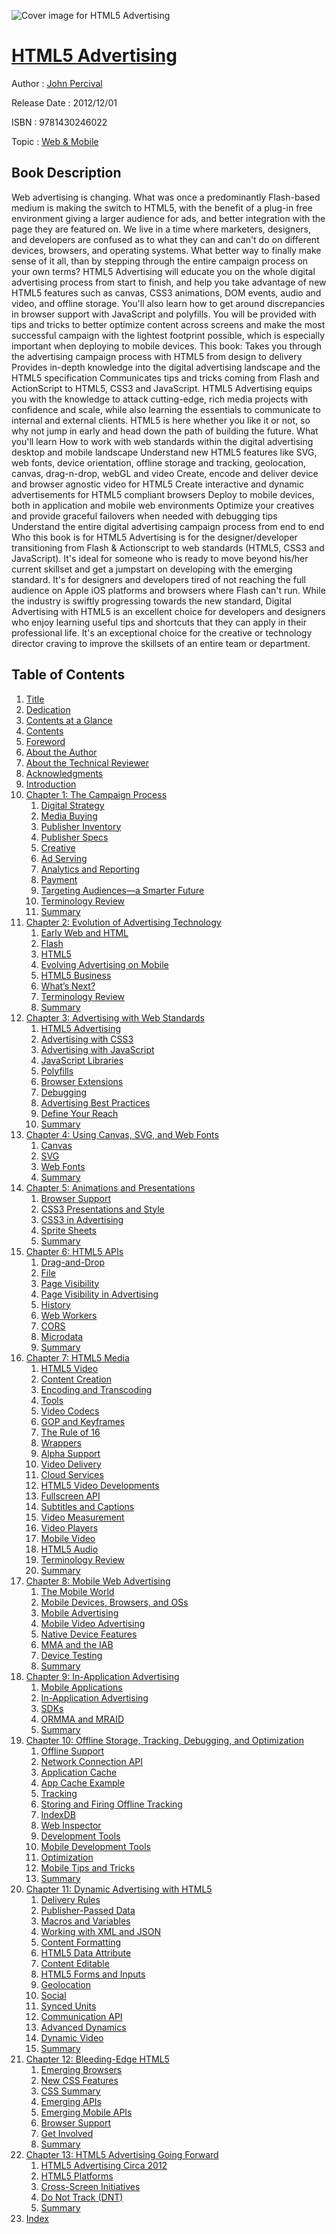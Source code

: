 ![Cover image for HTML5 Advertising](https://imgdetail.ebookreading.net/cover/cover/web_mobile/EB9781430246022.jpg)

[HTML5 Advertising](https://ebookreading.net/view/book/HTML5+Advertising-EB9781430246022_1.html "HTML5 Advertising")
====================================================================================================================

Author : [John Percival](https://ebookreading.net/search/author/John+Percival)

Release Date : 2012/12/01

ISBN : 9781430246022

Topic : [Web & Mobile](https://ebookreading.net/search/category/web-mobile)

Book Description
-----------------

Web advertising is changing. What was once a predominantly Flash-based medium is making the switch to HTML5, with the benefit of a plug-in free environment giving a larger audience for ads, and better integration with the page they are featured on. We live in a time where marketers, designers, and developers are confused as to what they can and can't do on different devices, browsers, and operating systems. What better way to finally make sense of it all, than by stepping through the entire campaign process on your own terms?
HTML5 Advertising will educate you on the whole digital advertising process from start to finish, and help you take advantage of new HTML5 features such as canvas, CSS3 animations, DOM events, audio and video, and offline storage. You'll also learn how to get around discrepancies in browser support with JavaScript and polyfills. You will be provided with tips and tricks to better optimize content across screens and make the most successful campaign with the lightest footprint possible, which is especially important when deploying to mobile devices. This book:
Takes you through the advertising campaign process with HTML5 from design to delivery
Provides in-depth knowledge into the digital advertising landscape and the HTML5 specification
Communicates tips and tricks coming from Flash and ActionScript to HTML5, CSS3 and JavaScript.
HTML5 Advertising equips you with the knowledge to attack cutting-edge, rich media projects with confidence and scale, while also learning the essentials to communicate to internal and external clients. HTML5 is here whether you like it or not, so why not jump in early and head down the path of building the future.
What you'll learn
How to work with web standards within the digital advertising desktop and mobile landscape
Understand new HTML5 features like SVG, web fonts, device orientation, offline storage and tracking, geolocation, canvas, drag-n-drop, webGL and video
Create, encode and deliver device and browser agnostic video for HTML5
Create interactive and dynamic advertisements for HTML5 compliant browsers
Deploy to mobile devices, both in application and mobile web environments
Optimize your creatives and provide graceful failovers when needed with debugging tips
Understand the entire digital advertising campaign process from end to end
Who this book is for
HTML5 Advertising is for the designer/developer transitioning from Flash &amp; Actionscript to web standards (HTML5, CSS3 and JavaScript). It's ideal for someone who is ready to move beyond his/her current skillset and get a jumpstart on developing with the emerging standard. It's for designers and developers tired of not reaching the full audience on Apple iOS platforms and browsers where Flash can't run. While the industry is swiftly progressing towards the new standard, Digital Advertising with HTML5 is an excellent choice for developers and designers who enjoy learning useful tips and shortcuts that they can apply in their professional life. It's an exceptional choice for the creative or technology director craving to improve the skillsets of an entire team or department.
              
Table of Contents
-----------------

1. [Title](https://ebookreading.net/view/book/HTML5+Advertising-EB9781430246022_2.html)
1. [Dedication](https://ebookreading.net/view/book/HTML5+Advertising-EB9781430246022_4.html)
1. [Contents at a Glance](https://ebookreading.net/view/book/HTML5+Advertising-EB9781430246022_5.html)
1. [Contents](https://ebookreading.net/view/book/HTML5+Advertising-EB9781430246022_6.html)
1. [Foreword](https://ebookreading.net/view/book/HTML5+Advertising-EB9781430246022_7.html)
1. [About the Author](https://ebookreading.net/view/book/HTML5+Advertising-EB9781430246022_8.html)
1. [About the Technical Reviewer](https://ebookreading.net/view/book/HTML5+Advertising-EB9781430246022_9.html)
1. [Acknowledgments](https://ebookreading.net/view/book/HTML5+Advertising-EB9781430246022_10.html)
1. [Introduction](https://ebookreading.net/view/book/HTML5+Advertising-EB9781430246022_11.html)
1. [Chapter 1: The Campaign Process](https://ebookreading.net/view/book/HTML5+Advertising-EB9781430246022_12.html)
    1. [Digital Strategy](https://ebookreading.net/view/book/HTML5+Advertising-EB9781430246022_12.html#Sec1)
    1. [Media Buying](https://ebookreading.net/view/book/HTML5+Advertising-EB9781430246022_12.html#Sec2)
    1. [Publisher Inventory](https://ebookreading.net/view/book/HTML5+Advertising-EB9781430246022_12.html#Sec8)
    1. [Publisher Specs](https://ebookreading.net/view/book/HTML5+Advertising-EB9781430246022_12.html#Sec11)
    1. [Creative](https://ebookreading.net/view/book/HTML5+Advertising-EB9781430246022_12.html#Sec16)
    1. [Ad Serving](https://ebookreading.net/view/book/HTML5+Advertising-EB9781430246022_12.html#Sec21)
    1. [Analytics and Reporting](https://ebookreading.net/view/book/HTML5+Advertising-EB9781430246022_12.html#Sec28)
    1. [Payment](https://ebookreading.net/view/book/HTML5+Advertising-EB9781430246022_12.html#Sec29)
    1. [Targeting Audiences—a Smarter Future ](https://ebookreading.net/view/book/HTML5+Advertising-EB9781430246022_12.html#Sec30)
    1. [Terminology Review](https://ebookreading.net/view/book/HTML5+Advertising-EB9781430246022_12.html#Sec36)
    1. [Summary](https://ebookreading.net/view/book/HTML5+Advertising-EB9781430246022_12.html#Sec37)
1. [Chapter 2: Evolution of Advertising Technology](https://ebookreading.net/view/book/HTML5+Advertising-EB9781430246022_13.html)
    1. [Early Web and HTML](https://ebookreading.net/view/book/HTML5+Advertising-EB9781430246022_13.html#Sec1)
    1. [Flash](https://ebookreading.net/view/book/HTML5+Advertising-EB9781430246022_13.html#Sec6)
    1. [HTML5](https://ebookreading.net/view/book/HTML5+Advertising-EB9781430246022_13.html#Sec11)
    1. [Evolving Advertising on Mobile](https://ebookreading.net/view/book/HTML5+Advertising-EB9781430246022_13.html#Sec16)
    1. [HTML5 Business](https://ebookreading.net/view/book/HTML5+Advertising-EB9781430246022_13.html#Sec20)
    1. [What’s Next?](https://ebookreading.net/view/book/HTML5+Advertising-EB9781430246022_13.html#Sec33)
    1. [Terminology Review](https://ebookreading.net/view/book/HTML5+Advertising-EB9781430246022_13.html#Sec34)
    1. [Summary](https://ebookreading.net/view/book/HTML5+Advertising-EB9781430246022_13.html#Sec35)
1. [Chapter 3: Advertising with Web Standards](https://ebookreading.net/view/book/HTML5+Advertising-EB9781430246022_14.html)
    1. [HTML5 Advertising](https://ebookreading.net/view/book/HTML5+Advertising-EB9781430246022_14.html#Sec1)
    1. [Advertising with CSS3](https://ebookreading.net/view/book/HTML5+Advertising-EB9781430246022_14.html#Sec7)
    1. [Advertising with JavaScript](https://ebookreading.net/view/book/HTML5+Advertising-EB9781430246022_14.html#Sec18)
    1. [JavaScript Libraries](https://ebookreading.net/view/book/HTML5+Advertising-EB9781430246022_14.html#Sec25)
    1. [Polyfills](https://ebookreading.net/view/book/HTML5+Advertising-EB9781430246022_14.html#Sec28)
    1. [Browser Extensions](https://ebookreading.net/view/book/HTML5+Advertising-EB9781430246022_14.html#Sec29)
    1. [Debugging](https://ebookreading.net/view/book/HTML5+Advertising-EB9781430246022_14.html#Sec30)
    1. [Advertising Best Practices](https://ebookreading.net/view/book/HTML5+Advertising-EB9781430246022_14.html#Sec31)
    1. [Define Your Reach](https://ebookreading.net/view/book/HTML5+Advertising-EB9781430246022_14.html#Sec42)
    1. [Summary](https://ebookreading.net/view/book/HTML5+Advertising-EB9781430246022_14.html#Sec43)
1. [Chapter 4: Using Canvas, SVG, and Web Fonts](https://ebookreading.net/view/book/HTML5+Advertising-EB9781430246022_15.html)
    1. [Canvas](https://ebookreading.net/view/book/HTML5+Advertising-EB9781430246022_15.html#Sec1)
    1. [SVG](https://ebookreading.net/view/book/HTML5+Advertising-EB9781430246022_15.html#Sec21)
    1. [Web Fonts](https://ebookreading.net/view/book/HTML5+Advertising-EB9781430246022_15.html#Sec27)
    1. [Summary](https://ebookreading.net/view/book/HTML5+Advertising-EB9781430246022_15.html#Sec35)
1. [Chapter 5: Animations and Presentations](https://ebookreading.net/view/book/HTML5+Advertising-EB9781430246022_16.html)
    1. [Browser Support](https://ebookreading.net/view/book/HTML5+Advertising-EB9781430246022_16.html#Sec2)
    1. [CSS3 Presentations and Style](https://ebookreading.net/view/book/HTML5+Advertising-EB9781430246022_16.html#Sec9)
    1. [CSS3 in Advertising](https://ebookreading.net/view/book/HTML5+Advertising-EB9781430246022_16.html#Sec17)
    1. [Sprite Sheets](https://ebookreading.net/view/book/HTML5+Advertising-EB9781430246022_16.html#Sec18)
    1. [Summary](https://ebookreading.net/view/book/HTML5+Advertising-EB9781430246022_16.html#Sec20)
1. [Chapter 6: HTML5 APIs](https://ebookreading.net/view/book/HTML5+Advertising-EB9781430246022_17.html)
    1. [Drag-and-Drop](https://ebookreading.net/view/book/HTML5+Advertising-EB9781430246022_17.html#Sec1)
    1. [File](https://ebookreading.net/view/book/HTML5+Advertising-EB9781430246022_17.html#Sec3)
    1. [Page Visibility](https://ebookreading.net/view/book/HTML5+Advertising-EB9781430246022_17.html#Sec5)
    1. [Page Visibility in Advertising](https://ebookreading.net/view/book/HTML5+Advertising-EB9781430246022_17.html#Sec6)
    1. [History](https://ebookreading.net/view/book/HTML5+Advertising-EB9781430246022_17.html#Sec7)
    1. [Web Workers](https://ebookreading.net/view/book/HTML5+Advertising-EB9781430246022_17.html#Sec12)
    1. [CORS](https://ebookreading.net/view/book/HTML5+Advertising-EB9781430246022_17.html#Sec14)
    1. [Microdata](https://ebookreading.net/view/book/HTML5+Advertising-EB9781430246022_17.html#Sec16)
    1. [Summary](https://ebookreading.net/view/book/HTML5+Advertising-EB9781430246022_17.html#Sec17)
1. [Chapter 7: HTML5 Media](https://ebookreading.net/view/book/HTML5+Advertising-EB9781430246022_18.html)
    1. [HTML5 Video](https://ebookreading.net/view/book/HTML5+Advertising-EB9781430246022_18.html#Sec1)
    1. [Content Creation](https://ebookreading.net/view/book/HTML5+Advertising-EB9781430246022_18.html#Sec2)
    1. [Encoding and Transcoding](https://ebookreading.net/view/book/HTML5+Advertising-EB9781430246022_18.html#Sec5)
    1. [Tools](https://ebookreading.net/view/book/HTML5+Advertising-EB9781430246022_18.html#Sec13)
    1. [Video Codecs](https://ebookreading.net/view/book/HTML5+Advertising-EB9781430246022_18.html#Sec14)
    1. [GOP and Keyframes](https://ebookreading.net/view/book/HTML5+Advertising-EB9781430246022_18.html#Sec18)
    1. [The Rule of 16](https://ebookreading.net/view/book/HTML5+Advertising-EB9781430246022_18.html#Sec19)
    1. [Wrappers](https://ebookreading.net/view/book/HTML5+Advertising-EB9781430246022_18.html#Sec20)
    1. [Alpha Support](https://ebookreading.net/view/book/HTML5+Advertising-EB9781430246022_18.html#Sec24)
    1. [Video Delivery](https://ebookreading.net/view/book/HTML5+Advertising-EB9781430246022_18.html#Sec25)
    1. [Cloud Services](https://ebookreading.net/view/book/HTML5+Advertising-EB9781430246022_18.html#Sec33)
    1. [HTML5 Video Developments](https://ebookreading.net/view/book/HTML5+Advertising-EB9781430246022_18.html#Sec35)
    1. [Fullscreen API](https://ebookreading.net/view/book/HTML5+Advertising-EB9781430246022_18.html#Sec36)
    1. [Subtitles and Captions](https://ebookreading.net/view/book/HTML5+Advertising-EB9781430246022_18.html#Sec37)
    1. [Video Measurement](https://ebookreading.net/view/book/HTML5+Advertising-EB9781430246022_18.html#Sec38)
    1. [Video Players](https://ebookreading.net/view/book/HTML5+Advertising-EB9781430246022_18.html#Sec40)
    1. [Mobile Video](https://ebookreading.net/view/book/HTML5+Advertising-EB9781430246022_18.html#Sec44)
    1. [HTML5 Audio](https://ebookreading.net/view/book/HTML5+Advertising-EB9781430246022_18.html#Sec45)
    1. [Terminology Review](https://ebookreading.net/view/book/HTML5+Advertising-EB9781430246022_18.html#Sec50)
    1. [Summary](https://ebookreading.net/view/book/HTML5+Advertising-EB9781430246022_18.html#Sec51)
1. [Chapter 8: Mobile Web Advertising](https://ebookreading.net/view/book/HTML5+Advertising-EB9781430246022_19.html)
    1. [The Mobile World](https://ebookreading.net/view/book/HTML5+Advertising-EB9781430246022_19.html#Sec1)
    1. [Mobile Devices, Browsers, and OSs](https://ebookreading.net/view/book/HTML5+Advertising-EB9781430246022_19.html#Sec2)
    1. [Mobile Advertising](https://ebookreading.net/view/book/HTML5+Advertising-EB9781430246022_19.html#Sec6)
    1. [Mobile Video Advertising](https://ebookreading.net/view/book/HTML5+Advertising-EB9781430246022_19.html#Sec14)
    1. [Native Device Features](https://ebookreading.net/view/book/HTML5+Advertising-EB9781430246022_19.html#Sec15)
    1. [MMA and the IAB](https://ebookreading.net/view/book/HTML5+Advertising-EB9781430246022_19.html#Sec21)
    1. [Device Testing](https://ebookreading.net/view/book/HTML5+Advertising-EB9781430246022_19.html#Sec22)
    1. [Summary](https://ebookreading.net/view/book/HTML5+Advertising-EB9781430246022_19.html#Sec23)
1. [Chapter 9: In-Application Advertising](https://ebookreading.net/view/book/HTML5+Advertising-EB9781430246022_20.html)
    1. [Mobile Applications](https://ebookreading.net/view/book/HTML5+Advertising-EB9781430246022_20.html#Sec1)
    1. [In-Application Advertising](https://ebookreading.net/view/book/HTML5+Advertising-EB9781430246022_20.html#Sec5)
    1. [SDKs](https://ebookreading.net/view/book/HTML5+Advertising-EB9781430246022_20.html#Sec6)
    1. [ORMMA and MRAID](https://ebookreading.net/view/book/HTML5+Advertising-EB9781430246022_20.html#Sec13)
    1. [Summary](https://ebookreading.net/view/book/HTML5+Advertising-EB9781430246022_20.html#Sec18)
1. [Chapter 10: Offline Storage, Tracking, Debugging, and Optimization](https://ebookreading.net/view/book/HTML5+Advertising-EB9781430246022_21.html)
    1. [Offline Support](https://ebookreading.net/view/book/HTML5+Advertising-EB9781430246022_21.html#Sec1)
    1. [Network Connection API](https://ebookreading.net/view/book/HTML5+Advertising-EB9781430246022_21.html#Sec2)
    1. [Application Cache](https://ebookreading.net/view/book/HTML5+Advertising-EB9781430246022_21.html#Sec3)
    1. [App Cache Example](https://ebookreading.net/view/book/HTML5+Advertising-EB9781430246022_21.html#Sec4)
    1. [Tracking](https://ebookreading.net/view/book/HTML5+Advertising-EB9781430246022_21.html#Sec5)
    1. [Storing and Firing Offline Tracking](https://ebookreading.net/view/book/HTML5+Advertising-EB9781430246022_21.html#Sec6)
    1. [IndexDB](https://ebookreading.net/view/book/HTML5+Advertising-EB9781430246022_21.html#Sec7)
    1. [Web Inspector](https://ebookreading.net/view/book/HTML5+Advertising-EB9781430246022_21.html#Sec8)
    1. [Development Tools](https://ebookreading.net/view/book/HTML5+Advertising-EB9781430246022_21.html#Sec9)
    1. [Mobile Development Tools](https://ebookreading.net/view/book/HTML5+Advertising-EB9781430246022_21.html#Sec10)
    1. [Optimization](https://ebookreading.net/view/book/HTML5+Advertising-EB9781430246022_21.html#Sec11)
    1. [Mobile Tips and Tricks](https://ebookreading.net/view/book/HTML5+Advertising-EB9781430246022_21.html#Sec12)
    1. [Summary](https://ebookreading.net/view/book/HTML5+Advertising-EB9781430246022_21.html#Sec14)
1. [Chapter 11: Dynamic Advertising with HTML5](https://ebookreading.net/view/book/HTML5+Advertising-EB9781430246022_22.html)
    1. [Delivery Rules](https://ebookreading.net/view/book/HTML5+Advertising-EB9781430246022_22.html#Sec1)
    1. [Publisher-Passed Data](https://ebookreading.net/view/book/HTML5+Advertising-EB9781430246022_22.html#Sec2)
    1. [Macros and Variables](https://ebookreading.net/view/book/HTML5+Advertising-EB9781430246022_22.html#Sec3)
    1. [Working with XML and JSON](https://ebookreading.net/view/book/HTML5+Advertising-EB9781430246022_22.html#Sec4)
    1. [Content Formatting](https://ebookreading.net/view/book/HTML5+Advertising-EB9781430246022_22.html#Sec7)
    1. [HTML5 Data Attribute](https://ebookreading.net/view/book/HTML5+Advertising-EB9781430246022_22.html#Sec8)
    1. [Content Editable](https://ebookreading.net/view/book/HTML5+Advertising-EB9781430246022_22.html#Sec9)
    1. [HTML5 Forms and Inputs](https://ebookreading.net/view/book/HTML5+Advertising-EB9781430246022_22.html#Sec10)
    1. [Geolocation](https://ebookreading.net/view/book/HTML5+Advertising-EB9781430246022_22.html#Sec12)
    1. [Social](https://ebookreading.net/view/book/HTML5+Advertising-EB9781430246022_22.html#Sec15)
    1. [Synced Units](https://ebookreading.net/view/book/HTML5+Advertising-EB9781430246022_22.html#Sec17)
    1. [Communication API](https://ebookreading.net/view/book/HTML5+Advertising-EB9781430246022_22.html#Sec18)
    1. [Advanced Dynamics](https://ebookreading.net/view/book/HTML5+Advertising-EB9781430246022_22.html#Sec19)
    1. [Dynamic Video](https://ebookreading.net/view/book/HTML5+Advertising-EB9781430246022_22.html#Sec20)
    1. [Summary](https://ebookreading.net/view/book/HTML5+Advertising-EB9781430246022_22.html#Sec21)
1. [Chapter 12: Bleeding-Edge HTML5](https://ebookreading.net/view/book/HTML5+Advertising-EB9781430246022_23.html)
    1. [Emerging Browsers](https://ebookreading.net/view/book/HTML5+Advertising-EB9781430246022_23.html#Sec1)
    1. [New CSS Features](https://ebookreading.net/view/book/HTML5+Advertising-EB9781430246022_23.html#Sec2)
    1. [CSS Summary](https://ebookreading.net/view/book/HTML5+Advertising-EB9781430246022_23.html#Sec11)
    1. [Emerging APIs](https://ebookreading.net/view/book/HTML5+Advertising-EB9781430246022_23.html#Sec12)
    1. [Emerging Mobile APIs](https://ebookreading.net/view/book/HTML5+Advertising-EB9781430246022_23.html#Sec25)
    1. [Browser Support](https://ebookreading.net/view/book/HTML5+Advertising-EB9781430246022_23.html#Sec33)
    1. [Get Involved](https://ebookreading.net/view/book/HTML5+Advertising-EB9781430246022_23.html#Sec34)
    1. [Summary](https://ebookreading.net/view/book/HTML5+Advertising-EB9781430246022_23.html#Sec35)
1. [Chapter 13: HTML5 Advertising Going Forward](https://ebookreading.net/view/book/HTML5+Advertising-EB9781430246022_24.html)
    1. [HTML5 Advertising Circa 2012](https://ebookreading.net/view/book/HTML5+Advertising-EB9781430246022_24.html#Sec1)
    1. [HTML5 Platforms](https://ebookreading.net/view/book/HTML5+Advertising-EB9781430246022_24.html#Sec2)
    1. [Cross-Screen Initiatives](https://ebookreading.net/view/book/HTML5+Advertising-EB9781430246022_24.html#Sec9)
    1. [Do Not Track (DNT)](https://ebookreading.net/view/book/HTML5+Advertising-EB9781430246022_24.html#Sec14)
    1. [Summary](https://ebookreading.net/view/book/HTML5+Advertising-EB9781430246022_24.html#Sec15)
1. [Index](https://ebookreading.net/view/book/HTML5+Advertising-EB9781430246022_25.html)
